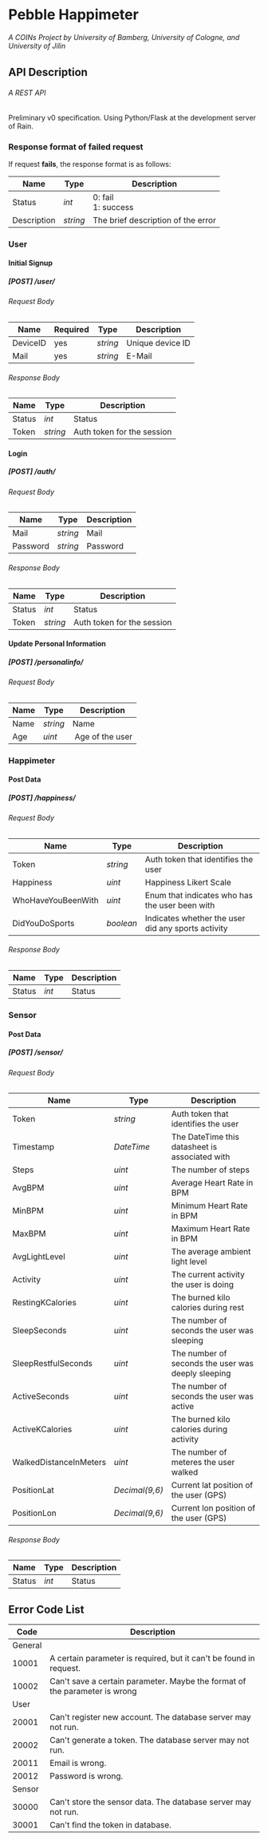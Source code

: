 # Pebble Happimeter
###### A COINs Project by University of Bamberg, University of Cologne, and University of Jilin

## API Description
###### A REST API

Preliminary v0 specification. Using Python/Flask at the development server of Rain.

### Response format of failed request

If request **fails**, the response format is as follows:

Name | Type | Description
--- | --- | ---
Status | *int* | 0: fail <br> 1: success
Description | *string* | The brief description of the error


### User
#### Initial Signup
##### [POST] /user/
###### Request Body
Name | Required | Type | Description
--- | --- | --- | ---
DeviceID | yes | *string* | Unique device ID
Mail | yes | *string* | E-Mail

###### Response Body
Name | Type | Description
--- | --- | ---
Status | *int* | Status
Token | *string* | Auth token for the session

#### Login
##### [POST] /auth/
###### Request Body
Name | Type | Description
--- | --- | ---
Mail | *string* | Mail
Password | *string* | Password

###### Response Body
Name | Type | Description
--- | --- | ---
Status | *int* | Status
Token | *string* | Auth token for the session

#### Update Personal Information
##### [POST] /personalinfo/
###### Request Body
Name | Type | Description
--- | --- | ---
Name | *string* | Name
Age | *uint* | Age of the user



### Happimeter
#### Post Data
##### [POST] /happiness/
###### Request Body
Name | Type | Description
--- | --- | ---
Token | *string* | Auth token that identifies the user
Happiness | *uint* | Happiness Likert Scale
WhoHaveYouBeenWith | *uint* | Enum that indicates who has the user been with
DidYouDoSports | *boolean* | Indicates whether the user did any sports activity

###### Response Body
Name | Type | Description
--- | --- | ---
Status | *int* | Status

### Sensor
#### Post Data
##### [POST] /sensor/
###### Request Body
Name | Type | Description
--- | --- | ---
Token | *string* | Auth token that identifies the user
Timestamp | *DateTime* | The DateTime this datasheet is associated with
Steps | *uint* | The number of steps
AvgBPM | *uint* | Average Heart Rate in BPM
MinBPM | *uint* | Minimum Heart Rate in BPM
MaxBPM | *uint* | Maximum Heart Rate in BPM
AvgLightLevel | *uint* | The average ambient light level
Activity | *uint* | The current activity the user is doing
RestingKCalories | *uint* | The burned kilo calories during rest
SleepSeconds | *uint* | The number of seconds the user was sleeping
SleepRestfulSeconds | *uint* | The number of seconds the user was deeply sleeping
ActiveSeconds | *uint* | The number of seconds the user was active
ActiveKCalories | *uint* | The burned kilo calories during activity
WalkedDistanceInMeters | *uint* | The number of meteres the user walked
PositionLat | *Decimal(9,6)* | Current lat position of the user (GPS)
PositionLon | *Decimal(9,6)* | Current lon position of the user (GPS)

###### Response Body
Name | Type | Description
--- | --- | ---
Status | *int* | Status

## Error Code List

Code | Description
--- | ---
General |
10001 | A certain parameter is required, but it can't be found in request.
10002 | Can't save a certain parameter. Maybe the format of the parameter is wrong
User |
20001 | Can't register new account. The database server may not run.
20002 | Can't generate a token. The database server may not run.
20011 | Email is wrong.
20012 | Password is wrong.
Sensor |
30000 | Can't store the sensor data. The database server may not run.
30001 | Can't find the token in database.

